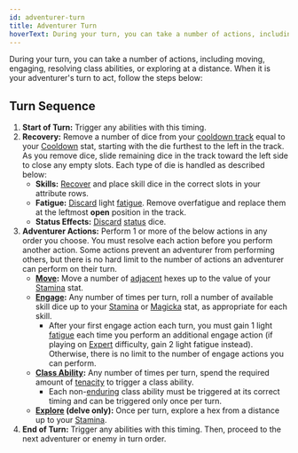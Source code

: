 ```yaml
---
id: adventurer-turn
title: Adventurer Turn
hoverText: During your turn, you can take a number of actions, including moving, engaging, resolving class abilities, or exploring at a distance.
---
```


During your turn, you can take a number of actions, including moving, engaging, resolving class abilities, or exploring at a distance. When it is your adventurer's turn to act, follow the steps below:

## Turn Sequence

1. **Start of Turn:** Trigger any abilities with this timing.
2. **Recovery:** Remove a number of dice from your [cooldown track](/docs/glossary/cooldown-track) equal to your [Cooldown](/docs/adventurer/stats/cooldown) stat, starting with the die furthest to the left in the track. As you remove dice, slide remaining dice in the track toward the left side to close any empty slots. Each type of die is handled as described below:
   - **Skills:** [Recover](/docs/glossary/recover) and place skill dice in the correct slots in your attribute rows.
   - **Fatigue:** [Discard](/docs/glossary/discard) light [fatigue](/docs/glossary/fatigue). Remove overfatigue and replace them at the leftmost **open** position in the track.
   - **Status Effects:** [Discard](/docs/glossary/discard) [status](/docs/glossary/status-effect) dice.
3. **Adventurer Actions:** Perform 1 or more of the below actions in any order you choose. You must resolve each action before you perform another action. Some actions prevent an adventurer from performing others, but there is no hard limit to the number of actions an adventurer can perform on their turn.
   - **[Move](/docs/battles/adventurer-turn/move):** Move a number of [adjacent](/docs/glossary/adjacent) hexes up to the value of your [Stamina](/docs/adventurer/stats/stamina) stat.
   - **[Engage](/docs/battles/adventurer-turn/engage):** Any number of times per turn, roll a number of available skill dice up to your [Stamina](/docs/adventurer/stats/stamina) or [Magicka](/docs/adventurer/stats/magicka) stat, as appropriate for each skill.
     - After your first engage action each turn, you must gain 1 light [fatigue](/docs/glossary/fatigue) each time you perform an additional engage action (if playing on [Expert](/docs/difficulty-levels/expert) difficulty, gain 2 light fatigue instead). Otherwise, there is no limit to the number of engage actions you can perform.
   - **[Class Ability](/docs/battles/adventurer-turn/class-ability):** Any number of times per turn, spend the required amount of [tenacity](/docs/glossary/tenacity) to trigger a class ability.
     - Each non-[enduring](/docs/glossary/enduring) class ability must be triggered at its correct timing and can be triggered only once per turn.
   - **[Explore](/docs/battles/adventurer-turn/explore) (delve only):** Once per turn, explore a hex from a distance up to your [Stamina](/docs/adventurer/stats/stamina).
4. **End of Turn:** Trigger any abilities with this timing. Then, proceed to the next adventurer or enemy in turn order.
